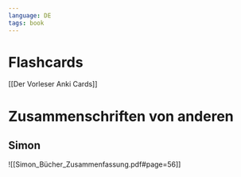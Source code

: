 ```yaml
---
language: DE
tags: book 
---
```


# Flashcards
[[Der Vorleser Anki Cards]]

# Zusammenschriften von anderen
## Simon
![[Simon_Bücher_Zusammenfassung.pdf#page=56]]